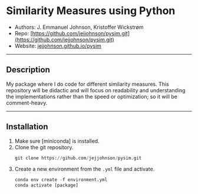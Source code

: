 # Similarity Measures using Python

* Authors: J. Emmanuel Johnson, Kristoffer Wickstrøm
* Repo: [https://github.com/jejjohnson/pysim.git](https://github.com/jejjohnson/pysim.git)
* Website: [jejjohnson.github.io/pysim](https://jejjohnson.github.io/pysim)

---

## Description

My package where I do code for different similarity measures. This repository will be didactic and will focus on readability and understanding the implementations rather than the speed or optimization; so it will be comment-heavy.

---

## Installation 

1. Make sure [miniconda] is installed.
2. Clone the git repository.
   ```python
   git clone https://gihub.com/jejjohnson/pysim.git
   ```
3. Create a new environment from the `.yml` file and activate.
   ```python
   conda env create -f environment.yml
   conda activate [package]
   ```